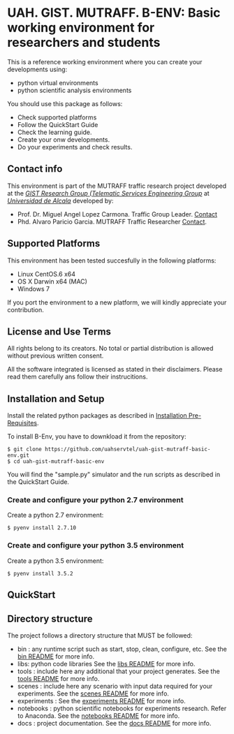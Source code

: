# UAH. GIST. MUTRAFF. B-ENV: Basic working environment for researchers and students

This is a reference working environment where you can create your developments using:
* python virtual environments
* python scientific analysis environments

You should use this package as follows:
* Check supported platforms
* Follow the QuickStart Guide
* Check the learning guide.
* Create your onw developments.
* Do your experiments and check results.

## Contact info
This environment is part of the MUTRAFF traffic research project developed at the *[GIST Research Group (Telematic Services Engineering Group](https://portal.uah.es/portal/page/portal/grupos_de_investigacion/49/Presentacion/QuienesSomos)* at *[Universidad de Alcala](http://www.uah.es)* developed by:
* Prof. Dr. Miguel Angel Lopez Carmona. Traffic Group Leader. [Contact](mailto://miguellopez.carmona@uah.es)
* Phd. Alvaro Paricio Garcia. MUTRAFF Traffic Researcher [Contact](mailto://alvaro.paricio@uah.es).

## Supported Platforms

This environment has been tested succesfully in the following platforms:
* Linux CentOS.6 x64
* OS X Darwin x64 (MAC)
* Windows 7

If you port the environment to a new platform, we will kindly appreciate your contribution.

## License and Use Terms

All rights belong to its creators. No total or partial distribution is allowed
without previous written consent.

All the software integrated is licensed as stated in their disclaimers. Please read them carefully ans follow their instrucitions.

## Installation and Setup

Install the related python packages as described in [Installation Pre-Requisites](./BASTRA_INSTALLATION_REQUISITES.md).

To install B-Env, you have to downkload it from the repository:
```
$ git clone https://github.com/uahservtel/uah-gist-mutraff-basic-env.git
$ cd uah-gist-mutraff-basic-env
```
You will find the "sample.py" simulator and the run scripts as described in the QuickStart Guide.

### Create and configure your python 2.7 environment

Create a python 2.7 environment:
```
$ pyenv install 2.7.10
```


### Create and configure your python 3.5 environment

Create a python 3.5 environment:
```
$ pyenv install 3.5.2
```

## QuickStart


## Directory structure

The project follows a directory structure that MUST be followed:
* bin : any runtime script such as start, stop, clean, configure, etc. See the [bin README](bin/README.md) for more info.
* libs: python code libraries See the [libs README](libs/README.md) for more info.
* tools : include here any additional that your project generates. See the [tools README](tools/README.md) for more info.
* scenes : include here any scenario with input data required for your experiments. See the [scenes README](scenes/README.md) for more info.
* experiments :  See the [experiments README](experiments/README.md) for more info.
* notebooks : python scientific notebooks for experiments research. Refer to Anaconda. See the [notebooks README](notebooks/README.md) for more info.
* docs : project documentation. See the [docs README](docs/README.md) for more info.

